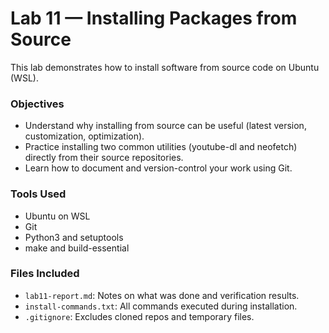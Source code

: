 # Lab 11 — Installing Packages from Source


This lab demonstrates how to install software from source code on Ubuntu (WSL).


### Objectives
- Understand why installing from source can be useful (latest version, customization, optimization).
- Practice installing two common utilities (youtube-dl and neofetch) directly from their source repositories.
- Learn how to document and version-control your work using Git.


### Tools Used
- Ubuntu on WSL
- Git
- Python3 and setuptools
- make and build-essential


### Files Included
- `lab11-report.md`: Notes on what was done and verification results.
- `install-commands.txt`: All commands executed during installation.
- `.gitignore`: Excludes cloned repos and temporary files.
